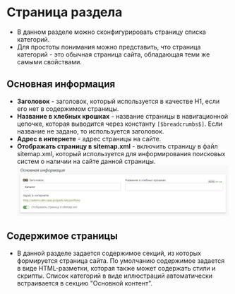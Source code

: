 # Страница раздела
* В данном разделе можно сконфигурировать страницу списка категорий.  
* Для простоты понимания можно представить, что страница категорий - это обычная страница сайта, обладающая теми же самыми свойствами.

## Основная информация
* **Заголовок** - заголовок, который используется в качестве H1, если его нет в содержимом страницы.
* **Название в хлебных крошках** - название страницы в навигационной цепочке, которая выводится через константу `[$breadcrumbs$]`. Если название не задано, то используется заголовок.
* **Адрес в интернете** - адрес страницы на сайте.
* **Отображать страницу в sitemap.xml** - включить страницу в файл sitemap.xml, который используется для информирования поисковых систем о наличии на сайте данной страницы.
![](../_media/gallery/gallery04.png ':size=70%')

## Содержимое страницы
* В данной разделе задается содержимое секций, из которых формируется страница сайта. По умолчанию содержимое задается в виде HTML-разметки, которая также может содержать стили и скрипты. Список категорий в виде иллюстраций автоматически встраивается в секцию "Основной контент".

